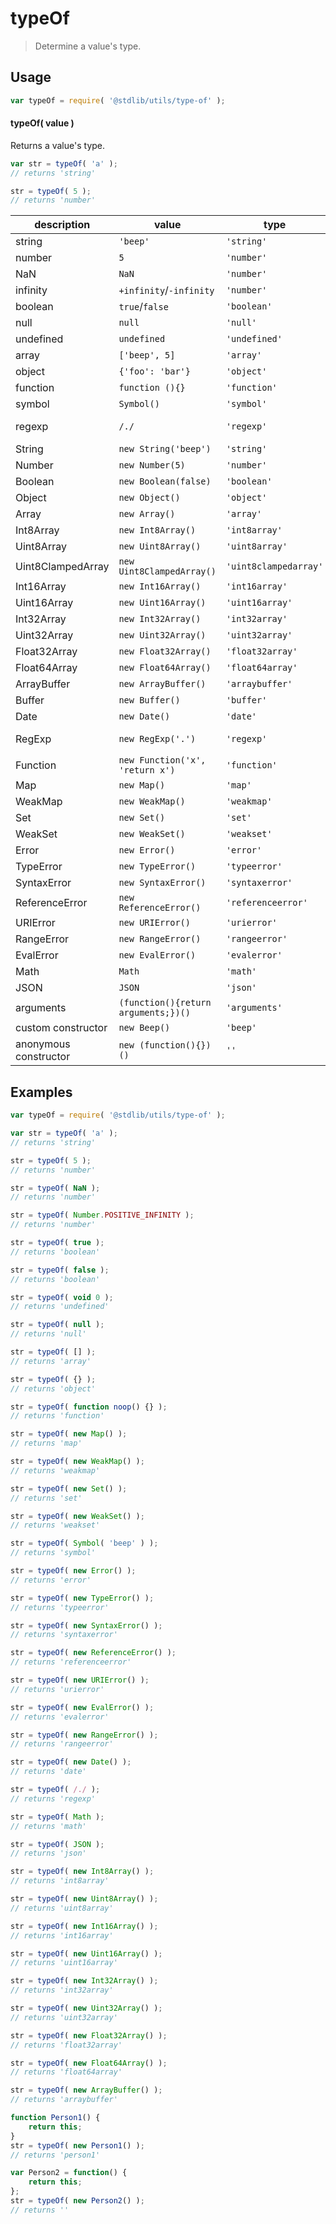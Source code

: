 # typeOf

> Determine a value's type.


<section class="usage">

## Usage

``` javascript
var typeOf = require( '@stdlib/utils/type-of' );
```

#### typeOf( value )

Returns a value's type.

``` javascript
var str = typeOf( 'a' );
// returns 'string'

str = typeOf( 5 );
// returns 'number'
```

| description            | value                               | type                  | notes        |
| ---------------------- | ----------------------------------- | --------------------- | ------------ |
| string                 | `'beep'`                            | `'string'`            |              |
| number                 | `5`                                 | `'number'`            |              |
| NaN                    | `NaN`                               | `'number'`            |              |
| infinity               | `+infinity`/`-infinity`             | `'number'`            |              |
| boolean                | `true`/`false`                      | `'boolean'`           |              |
| null                   | `null`                              | `'null'`              |              |
| undefined              | `undefined`                         | `'undefined'`         |              |
| array                  | `['beep', 5]`                       | `'array'`             |              |
| object                 | `{'foo': 'bar'}`                    | `'object'`            |              |
| function               | `function (){}`                     | `'function'`          |              |
| symbol                 | `Symbol()`                          | `'symbol'`            | ES2015       |
| regexp                 | `/./`                               | `'regexp'`            | Android 4.1+ |
| String                 | `new String('beep')`                | `'string'`            |              |
| Number                 | `new Number(5)`                     | `'number'`            |              |
| Boolean                | `new Boolean(false)`                | `'boolean'`           |              |
| Object                 | `new Object()`                      | `'object'`            |              |
| Array                  | `new Array()`                       | `'array'`             |              |
| Int8Array              | `new Int8Array()`                   | `'int8array'`         |              |
| Uint8Array             | `new Uint8Array()`                  | `'uint8array'`        |              |
| Uint8ClampedArray      | `new Uint8ClampedArray()`           | `'uint8clampedarray'` |              |
| Int16Array             | `new Int16Array()`                  | `'int16array'`        |              |
| Uint16Array            | `new Uint16Array()`                 | `'uint16array'`       |              |
| Int32Array             | `new Int32Array()`                  | `'int32array'`        |              |
| Uint32Array            | `new Uint32Array()`                 | `'uint32array'`       |              |
| Float32Array           | `new Float32Array()`                | `'float32array'`      |              |
| Float64Array           | `new Float64Array()`                | `'float64array'`      |              |
| ArrayBuffer            | `new ArrayBuffer()`                 | `'arraybuffer'`       |              |
| Buffer                 | `new Buffer()`                      | `'buffer'`            | Node.js      |
| Date                   | `new Date()`                        | `'date'`              |              |
| RegExp                 | `new RegExp('.')`                   | `'regexp'`            | Android 4.1+ |
| Function               | `new Function('x', 'return x')`     | `'function'`          |              |
| Map                    | `new Map()`                         | `'map'`               | ES2015       |
| WeakMap                | `new WeakMap()`                     | `'weakmap'`           | ES2015       |
| Set                    | `new Set()`                         | `'set'`               | ES2015       |
| WeakSet                | `new WeakSet()`                     | `'weakset'`           | ES2015       |
| Error                  | `new Error()`                       | `'error'`             |              |
| TypeError              | `new TypeError()`                   | `'typeerror'`         |              |
| SyntaxError            | `new SyntaxError()`                 | `'syntaxerror'`       |              |
| ReferenceError         | `new ReferenceError()`              | `'referenceerror'`    |              |
| URIError               | `new URIError()`                    | `'urierror'`          |              |
| RangeError             | `new RangeError()`                  | `'rangeerror'`        |              |
| EvalError              | `new EvalError()`                   | `'evalerror'`         |              |
| Math                   | `Math`                              | `'math'`              |              |
| JSON                   | `JSON`                              | `'json'`              | IE8+         |
| arguments              | `(function(){return arguments;})()` | `'arguments'`         | IE9+         |
| custom constructor     | `new Beep()`                        | `'beep'`              |              |
| anonymous constructor  | `new (function(){})()`              | `''`                  |              |

</section>

<!-- /.usage -->


<section class="examples">

## Examples

<!-- eslint-disable no-restricted-syntax, no-empty-function, func-names, func-style -->

``` javascript
var typeOf = require( '@stdlib/utils/type-of' );

var str = typeOf( 'a' );
// returns 'string'

str = typeOf( 5 );
// returns 'number'

str = typeOf( NaN );
// returns 'number'

str = typeOf( Number.POSITIVE_INFINITY );
// returns 'number'

str = typeOf( true );
// returns 'boolean'

str = typeOf( false );
// returns 'boolean'

str = typeOf( void 0 );
// returns 'undefined'

str = typeOf( null );
// returns 'null'

str = typeOf( [] );
// returns 'array'

str = typeOf( {} );
// returns 'object'

str = typeOf( function noop() {} );
// returns 'function'

str = typeOf( new Map() );
// returns 'map'

str = typeOf( new WeakMap() );
// returns 'weakmap'

str = typeOf( new Set() );
// returns 'set'

str = typeOf( new WeakSet() );
// returns 'weakset'

str = typeOf( Symbol( 'beep' ) );
// returns 'symbol'

str = typeOf( new Error() );
// returns 'error'

str = typeOf( new TypeError() );
// returns 'typeerror'

str = typeOf( new SyntaxError() );
// returns 'syntaxerror'

str = typeOf( new ReferenceError() );
// returns 'referenceerror'

str = typeOf( new URIError() );
// returns 'urierror'

str = typeOf( new EvalError() );
// returns 'evalerror'

str = typeOf( new RangeError() );
// returns 'rangeerror'

str = typeOf( new Date() );
// returns 'date'

str = typeOf( /./ );
// returns 'regexp'

str = typeOf( Math );
// returns 'math'

str = typeOf( JSON );
// returns 'json'

str = typeOf( new Int8Array() );
// returns 'int8array'

str = typeOf( new Uint8Array() );
// returns 'uint8array'

str = typeOf( new Int16Array() );
// returns 'int16array'

str = typeOf( new Uint16Array() );
// returns 'uint16array'

str = typeOf( new Int32Array() );
// returns 'int32array'

str = typeOf( new Uint32Array() );
// returns 'uint32array'

str = typeOf( new Float32Array() );
// returns 'float32array'

str = typeOf( new Float64Array() );
// returns 'float64array'

str = typeOf( new ArrayBuffer() );
// returns 'arraybuffer'

function Person1() {
    return this;
}
str = typeOf( new Person1() );
// returns 'person1'

var Person2 = function() {
    return this;
};
str = typeOf( new Person2() );
// returns ''
```

</section>

<!-- /.examples -->


<section class="links">

</section>

<!-- /.links -->
